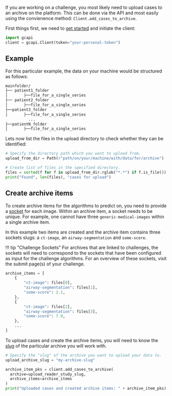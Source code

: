 If you are working on a challenge, you most likely need to upload cases to an archive on the platform. This can be done via the API and most easily using the convienence method: `Client.add_cases_to_archive`.

First things first, we need to [get started](../../getting-started.md) and initiate the client:

```Python
import gcapi
client = gcapi.Client(token="your-personal-token")
```


## Example
For this particular example, the data on your machine would be structured as follows:

```bash
mainfolder/
├── patient1_folder
│		├──file_for_a_single_series
├── patient2_folder
│		├──file_for_a_single_series
├──patient3_folder
│		├──file_for_a_single_series
          ...
├──patientN_folder
│		├──file_for_a_single_series
```

Lets now list the files in the upload directory to check whether they can be identified:
```python
# Specify the directory path which you want to upload from.
upload_from_dir = Path(r"path/on/your/machine/with/data/for/archive")

# Create list of files in the specified directory.
files = sorted(f for f in upload_from_dir.rglob("*.*") if f.is_file())
print("Found", len(files), "cases for upload")
```


## Create archive items

To create archive items for the algorithms to predict on, you need to provide a [socket](https://grand-challenge.org/documentation/interfaces/) for each image. Within an archive item, a socket needs to be unique. For example, one cannot have three `generic-medical-images` within a single archive item.

In this example two items are created and the archive item contains three sockets slugs: a `ct-image`, an `airway-segmentation` and `some-score`.

!!! tip "Challenge Sockets"
    For archives that are linked to challenges, the sockets will need to correspond to the sockets that have been configured as input for the challenge algorithms. For an overview of these sockets, visit the submit page(s) of your challenge.


```python
archive_items = [
    {
        "ct-image": files[0],
        "airway-segmentation": files[1],
        "some-score": 2.1,
    },
    {
        "ct-image": files[2],
        "airway-segmentation": files[3],
        "some-score": 7.9,
    },
    ...
]
```

To upload cases and create the archive items, you will need to know the [slug](../getting-started.md#slugs) of the particular archive you will work with.

```python
# Specify the "slug" of the archive you want to upload your data to.
upload_archive_slug = "my-archive-slug"

archive_item_pks = client.add_cases_to_archive(
  archive=upload_reader_study_slug,
  archive_items=archive_items
)
print("Uploaded cases and created archive items: " + archive_item_pks)
```
